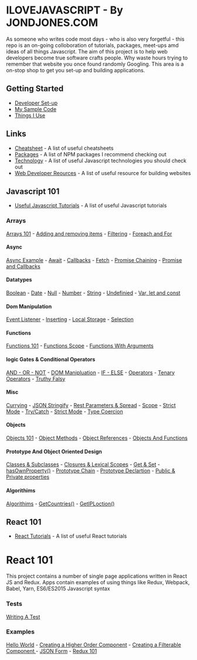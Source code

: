 # ILOVEJAVASCRIPT - By JONDJONES.COM

As someone who writes code most days - who is also very forgetful - this repo is an on-going colloboration of tutorials, packages, meet-ups amd ideas of all things Javascript.  The aim of this project is to help web developers become true software crafts people.  Why waste hours trying to remember that website you once found randomly Googling.  This area is a on-stop shop to get you set-up and building applications. 

## Getting Started

-   [Developer Set-up](docs/DEVELOPERSETUP.md)
-   [My Sample Code](docs/MYCODE.md)
-   [Things I  Use](docs/THINGSIUSE.md)

## Links

-   [Cheatsheet](docs/CHEATSHEET.md) - A list of useful cheatsheets  
-   [Packages](docs/PACKAGES.md) - A list of NPM packages I recommend checking out  
-   [Technology](docs/TECHNOLOGY.md) - A list of useful Javascript technologies you should check out
-   [Web Developer Reources](docs/WEBDEVRESOURCES.md) - A list of useful resource for building websites

## Javascript 101

-   [Useful Javascript Tutorials](docs/JAVASCRIPT.md) - A list of useful Javascript tutorials  

### Arrays

[Arrays 101](./javascript-101/arrays/arrays-101.md) -
[Adding and removing items](./javascript-101/arrays/array-adding-removing.md) -
[Filtering](./javascript-101/arrays/arrays-filtering) -
[Foreach and For](./javascript-101/arrays/arrays-for)

#### Async

[Async Example](./javascript-101/async/async-example.md) -
[Await](./javascript-101/async/await.md) -
[Callbacks](./javascript-101/async/callbacks.md) -
[Fetch](./javascript-101/async/fetch.md) -
[Promise Chaining](./javascript-101/async/promise-chaining.md) -
[Promise and Callbacks](./javascript-101/async/promises-and-callbacks.md)

#### Datatypes

[Boolean](./javascript-101/data-types/boolean.md) -
[Date](./javascript-101/data-types/date.md) -
[Null](./javascript-101/data-types/null.md) -
[Number](./javascript-101/data-types/null.md) -
[String](./javascript-101/data-types/string.md) -
[Undefinied](./javascript-101/data-types/undefinied.md) -
[Var, let and const](./javascript-101/data-types/uvar-let-const.md)

#### Dom Manipulation
[Event Listener](./javascript-101/dom-manipulation/event-listener.md) - 
[Inserting](./javascript-101/dom-manipulation/insertation.md) - 
[Local Storage](./javascript-101/dom-manipulation/local-storage.md) - 
[Selection](./javascript-101/dom-manipulation/selection.md)

#### Functions
[Functions 101](./javascript-101/dom-manipulation/functions-101.md) - 
[Functions Scope](./javascript-101/dom-manipulation/functions-101.md) - 
[Functions With Arguments](./javascript-101/dom-manipulation/functions-101.md)

#### logic Gates & Conditional Operators
[AND - OR - NOT](./javascript-101/logic-gates-conditional/and-or-not-statements.md) - 
[DOM Manipluation](./javascript-101/logic-gates-conditional/dom-manipulation.md) - 
[IF - ELSE](./javascript-101/logic-gates-conditional/if-else-statements) - 
[Operators](./javascript-101/logic-gates-conditional/operators) - 
[Tenary Operators](./javascript-101/logic-gates-conditional/ternary-operator) - 
[Truthy Falsy](./javascript-101/logic-gates-conditional/truthy-falsy)

#### Misc

[Currying](./javascript-101/misc/currying.md) - 
[JSON Stringify](./javascript-101/misc/json-stringify-and-parse.md) - 
[Rest Parameters & Spread](./javascript-101/misc/rest-parameters-and-spread.md) - 
[Scope](./javascript-101/misc/scope-101.md) - 
[Strict Mode](./javascript-101/misc/strict-mode.md) - 
[Try/Catch](./javascript-101/misc/strict-mode.md) - 
[Strict Mode](./javascript-101/misc/strict-mode.md) - 
[Type Coercion](./javascript-101/misc/type-coercion.md)

#### Objects

[Objects 101](./javascript-101/objects/objects-101.md) - 
[Object Methods](./javascript-101/objects/object-methods.md) - 
[Object References](./objects/object-references.md) - 
[Objects And Functions](./javascript-101/objects/objects-and-functions.md)

#### Prototype And Object Oriented Design

[Classes & Subclasses](./javascript-101/protoype-and-oo/classes-and-subclasses.md) - 
[Closures & Lexical Scopes](./javascript-101/protoype-and-oo/closures-and-lexical-scopes.md) - 
[Get & Set](./javascript-101/protoype-and-oo/get-set.md) - 
[hasOwnProperty()](./javascript-101/protoype-and-oo/hasOwnProperty.md) - 
[Prototype Chain](./javascript-101/protoype-and-oo/primitive-prototype-chain.md) - 
[Prototype Declartion](./javascript-101/protoype-and-oo/prototype-declartion.md) - 
[Public & Private properties](./javascript-101/protoype-and-oo/public-and-private-properties.md)

#### Algorithims

[Algorithims](./javascript-101/algorithims/algorithims.md) -
[GetCountries()](./javascript-101/api/get-country.md) -
[GetIPLoction()](./javascript-101/api/Get-IP-Loction.md)

## React 101


-   [React Tutorials](docs/REACT-TUTORIALS.md) - A list of useful React tutorials  

# React 101

This project contains a number of single page applications written in React JS and Redux. Apps contain examples of using things like Redux, Webpack, Babel, Yarn, ES6/ES2015 Javascript syntax

### Tests

[Writing A Test](./react-101/tests/writing-a-test.md)

### Examples

[Hello World](./react-101/examples/hello-world.md) -
[Creating a Higher Order Component](./react-101/examples/hoc.md)  -
[Creating a Filterable Component ](./react-101/examples/filter-component.md) -
[JSON Form](./react-101/examples/json-form.md) -
[Redux 101](./react-101/examples/redux-101.md)